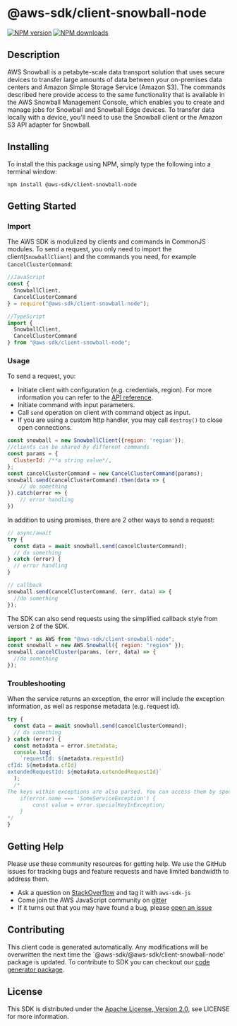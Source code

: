 # @aws-sdk/client-snowball-node

[![NPM version](https://img.shields.io/npm/v/@aws-sdk/client-snowball-node/preview.svg)](https://www.npmjs.com/package/@aws-sdk/client-snowball-node)
[![NPM downloads](https://img.shields.io/npm/dm/@aws-sdk/client-snowball-node.svg)](https://www.npmjs.com/package/@aws-sdk/client-snowball-node)

## Description

<p>AWS Snowball is a petabyte-scale data transport solution that uses secure devices to transfer large amounts of data between your on-premises data centers and Amazon Simple Storage Service (Amazon S3). The commands described here provide access to the same functionality that is available in the AWS Snowball Management Console, which enables you to create and manage jobs for Snowball and Snowball Edge devices. To transfer data locally with a device, you'll need to use the Snowball client or the Amazon S3 API adapter for Snowball.</p>

## Installing

To install the this package using NPM, simply type the following into a terminal window:

```
npm install @aws-sdk/client-snowball-node
```

## Getting Started

### Import

The AWS SDK is modulized by clients and commands in CommonJS modules. To send a request, you only need to import the client(`SnowballClient`) and the commands you need, for example `CancelClusterCommand`:

```javascript
//JavaScript
const {
  SnowballClient,
  CancelClusterCommand
} = require("@aws-sdk/client-snowball-node");
```

```javascript
//TypeScript
import {
  SnowballClient,
  CancelClusterCommand
} from "@aws-sdk/client-snowball-node";
```

### Usage

To send a request, you:

- Initiate client with configuration (e.g. credentials, region). For more information you can refer to the [API reference][].
- Initiate command with input parameters.
- Call `send` operation on client with command object as input.
- If you are using a custom http handler, you may call `destroy()` to close open connections.

```javascript
const snowball = new SnowballClient({region: 'region'});
//clients can be shared by different commands
const params = {
  ClusterId: /**a string value*/,
};
const cancelClusterCommand = new CancelClusterCommand(params);
snowball.send(cancelClusterCommand).then(data => {
    // do something
}).catch(error => {
    // error handling
})
```

In addition to using promises, there are 2 other ways to send a request:

```javascript
// async/await
try {
  const data = await snowball.send(cancelClusterCommand);
  // do something
} catch (error) {
  // error handling
}
```

```javascript
// callback
snowball.send(cancelClusterCommand, (err, data) => {
  //do something
});
```

The SDK can also send requests using the simplified callback style from version 2 of the SDK.

```javascript
import * as AWS from "@aws-sdk/client-snowball-node";
const snowball = new AWS.Snowball({ region: "region" });
snowball.cancelCluster(params, (err, data) => {
  //do something
});
```

### Troubleshooting

When the service returns an exception, the error will include the exception information, as well as response metadata (e.g. request id).

```javascript
try {
  const data = await snowball.send(cancelClusterCommand);
  // do something
} catch (error) {
  const metadata = error.$metadata;
  console.log(
    `requestId: ${metadata.requestId}
cfId: ${metadata.cfId}
extendedRequestId: ${metadata.extendedRequestId}`
  );
  /*
The keys within exceptions are also parsed. You can access them by specifying exception names:
    if(error.name === 'SomeServiceException') {
        const value = error.specialKeyInException;
    }
*/
}
```

## Getting Help

Please use these community resources for getting help. We use the GitHub issues for tracking bugs and feature requests and have limited bandwidth to address them.

- Ask a question on [StackOverflow](https://stackoverflow.com/questions/tagged/aws-sdk-js) and tag it with `aws-sdk-js`
- Come join the AWS JavaScript community on [gitter](https://gitter.im/aws/aws-sdk-js-v3)
- If it turns out that you may have found a bug, please [open an issue](https://github.com/aws/aws-sdk-js-v3/issues)

## Contributing

This client code is generated automatically. Any modifications will be overwritten the next time the `@aws-sdk/@aws-sdk/client-snowball-node' package is updated. To contribute to SDK you can checkout our [code generator package][].

## License

This SDK is distributed under the
[Apache License, Version 2.0](http://www.apache.org/licenses/LICENSE-2.0),
see LICENSE for more information.

[code generator package]: https://github.com/aws/aws-sdk-js-v3/tree/master/packages/service-types-generator
[api reference]: https://docs.aws.amazon.com/AWSJavaScriptSDK/latest/
